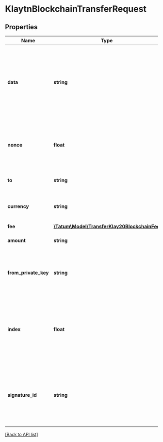 # KlaytnBlockchainTransferRequest

## Properties

Name | Type | Description | Notes
------------ | ------------- | ------------- | -------------
**data** | **string** | Additional data that can be passed to a blockchain transaction as a data property; must be in the hexadecimal format | [optional]
**nonce** | **float** | Nonce to be set to Klaytn transaction. If not present, last known nonce will be used. | [optional]
**to** | **string** | Blockchain address to send assets |
**currency** | **string** | Currency to transfer from Klaytn Blockchain Account. |
**fee** | [**\Tatum\Model\TransferKlay20BlockchainFee**](TransferKlay20BlockchainFee.md) |  | [optional]
**amount** | **string** | Amount to be sent in Ether. |
**from_private_key** | **string** | Private key of sender address. Private key, or signature Id must be present. |
**index** | **float** | If signatureId is mnemonic-based, this is the index to the specific address from that mnemonic. | [optional]
**signature_id** | **string** | Identifier of the private key associated in signing application. Private key, or signature Id must be present. |

[[Back to API list]](../../README.md#api-endpoints)

